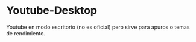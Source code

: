# Youtube-Desktop
 Youtube en modo escritorio (no es oficial) pero sirve para apuros o temas de rendimiento.
